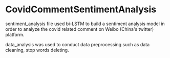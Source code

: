 # CovidCommentSentimentAnalysis

sentiment_analysis file used bi-LSTM to build a sentiment analysis model in order to analyze the covid related comment on Weibo (China's twitter) platform.

data_analysis was used to conduct data preprocessing such as data cleaning, stop words deleting.

